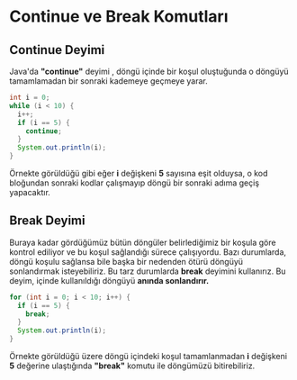 # Continue ve Break Komutları
## Continue Deyimi
Java'da __"continue"__ deyimi , döngü içinde bir koşul oluştuğunda o döngüyü tamamlamadan bir sonraki kademeye geçmeye yarar.

```java
int i = 0;
while (i < 10) {
  i++;
  if (i == 5) {
    continue;
  }
  System.out.println(i);
}
```

Örnekte görüldüğü gibi eğer __i__ değişkeni __5__ sayısına eşit olduysa, o kod bloğundan sonraki kodlar çalışmayıp döngü bir sonraki adıma geçiş yapacaktır.

## Break Deyimi
Buraya kadar gördüğümüz bütün döngüler belirlediğimiz bir koşula göre kontrol ediliyor ve bu koşul sağlandığı sürece çalışıyordu. Bazı durumlarda, döngü koşulu sağlansa bile başka bir nedenden ötürü döngüyü sonlandırmak isteyebiliriz. Bu tarz durumlarda __break__ deyimini kullanırız. Bu deyim, içinde kullanıldığı döngüyü __anında sonlandırır.__
```java
for (int i = 0; i < 10; i++) {
  if (i == 5) {
    break;
  }
  System.out.println(i);
}
```
Örnekte görüldüğü üzere döngü içindeki koşul tamamlanmadan __i__ değişkeni __5__ değerine ulaştığında __"break"__ komutu ile döngümüzü bitirebiliriz.

